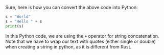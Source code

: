Sure, here is how you can convert the above code into Python:

```python
s = "World"
s = "Hello " + s
print(s)
```
In this Python code, we are using the `+` operator for string concatenation. Note that we have to wrap our text with quotes (either single or double) when creating a string in python, as it is different from Rust.

